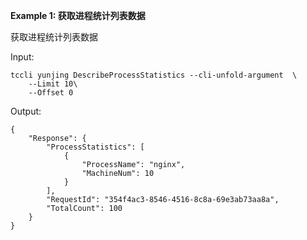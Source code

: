 **Example 1: 获取进程统计列表数据**

获取进程统计列表数据

Input: 

```
tccli yunjing DescribeProcessStatistics --cli-unfold-argument  \
    --Limit 10\
    --Offset 0
```

Output: 
```
{
    "Response": {
        "ProcessStatistics": [
            {
                "ProcessName": "nginx",
                "MachineNum": 10
            }
        ],
        "RequestId": "354f4ac3-8546-4516-8c8a-69e3ab73aa8a",
        "TotalCount": 100
    }
}
```


